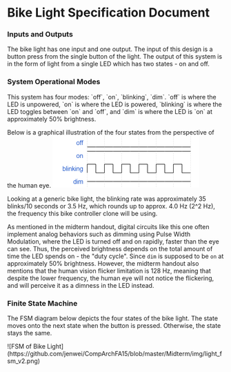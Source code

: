 <h1>Bike Light Specification Document</h1>

<h3>Inputs and Outputs</h3>
The bike light has one input and one output. The input of this design is a button press from the single button of the light.
The output of this system is in the form of light from a single LED which has two states - on and off.

<h3>System Operational Modes</h3>
This system has four modes: `off`, `on`, `blinking`, `dim`. `off` is where the LED is unpowered, `on` is where the LED is powered, `blinking` is where the LED toggles between `on` and `off`, and `dim` is where the LED is `on` at approximately 50% brightness.

Below is a graphical illustration of the four states from the perspective of the human eye.
![Graphical Representation of States](https://github.com/jenwei/CompArchFA15/blob/master/Midterm/img/graphical.png)

Looking at a generic bike light, the blinking rate was approximately 35 blinks/10 seconds or 3.5 Hz, which rounds up to approx. 4.0 Hz (2^2 Hz), the frequency this bike controller clone will be using.

As mentioned in the midterm handout, digital circuits like this one often implement analog behaviors such as dimming using Pulse Width Modulation, where the LED is turned off and on rapidly, faster than the eye can see. Thus, the perceived brightness depends on the total amount of time the LED spends on - the "duty cycle". Since `dim` is supposed to be `on` at approximately 50% brightness. However, the midterm handout also mentions that the human vision flicker limitation is 128 Hz, meaning that despite the lower frequency, the human eye will not notice the flickering, and will perceive it as a dimness in the LED instead.

<h3>Finite State Machine</h3>
<p>The FSM diagram below depicts the four states of the bike light. The state moves onto the next state when the button is pressed. Otherwise, the state stays the same.</p>
![FSM of Bike Light](https://github.com/jenwei/CompArchFA15/blob/master/Midterm/img/light_fsm_v2.png)

